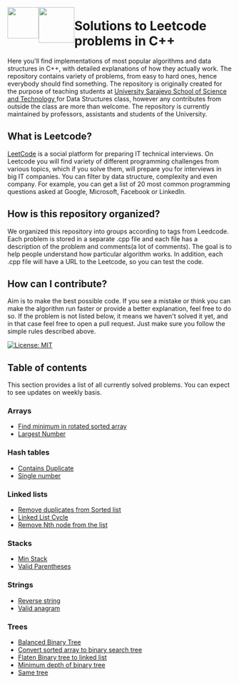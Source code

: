 <p> 
<img src="https://www.brandsoftheworld.com/sites/default/files/styles/logo-thumbnail/public/042014/c_0.png?itok=NGrw5nRV" height="70px" style="float: left;">
<img src="https://pbs.twimg.com/profile_images/541238914766217216/gFDUefgw.png" height="80px" style="float: left;">
</p>

# Solutions to Leetcode problems in C++
Here you'll find implementations of most popular algorithms and data structures in C++, with detailed explanations of how they actually work. The repository contains variety of problems, from easy to hard ones, hence everybody should find something. The repository is originally created for the purpose of teaching students at <a href="http://ssst.edu.ba/" target="_blank"> University Sarajevo School of Science and Technology </a> for Data Structures class, however any contributes from outside the class are more than welcome. The repository is currently maintained by professors, assistants and students of the University. 

## What is Leetcode? 

[LeetCode](https://leetcode.com/) is a social platform for preparing IT technical interviews. On Leetcode you will find variety of different programming challenges from various topics, which if you solve them, will prepare you for interviews in big IT companies. You can filter by data structure, complexity and even company. For example, you can get a list of 20 most common programming questions asked at Google, Microsoft, Facebook or LinkedIn.

## How is this repository organized?
We organized this repository into groups according to tags from Leedcode. Each problem is stored in a separate .cpp file and each file has a description of the problem and comments(a lot of comments). The goal is to help people understand how particular algorithm works. In addition, each .cpp file will have a URL to the Leetcode, so you can test the code.  

## How can I contribute? 
Aim is to make the best possible code. If you see a mistake or think you can make the algorithm run faster or provide a better explanation, feel free to do so. If the problem is not listed below, it means we haven't solved it yet, and in that case feel free to open a pull request. Just make sure you follow the simple rules described above. 

[![License: MIT](https://img.shields.io/badge/License-MIT-yellow.svg)](https://opensource.org/licenses/MIT)

## Table of contents 
This section provides a list of all currently solved problems. You can expect to see updates on weekly basis. 

### Arrays 
* [Find minimum in rotated sorted array](/Arrays/findminimuminrotatedsortedarray.cpp)
* [Largest Number](/Arrays/largestnumber.cpp)

### Hash tables 
* [Contains Duplicate](/Hash-table/containsduplicate.cpp)
* [Single number](/Hash-table/singlenumber.cpp)

### Linked lists 
* [Remove duplicates from Sorted list](/Linked-list/removeduplicatesfromsortedlist.cpp)
* [Linked List Cycle](/Linked-list/linkedlistcycle.cpp)
* [Remove Nth node from the list](/Linked-list/removenthnodefromthelist.cpp)

### Stacks 
* [Min Stack](/Stacks/minstack.cpp)
* [Valid Parentheses](/Stacks/validparentheses.cpp)

### Strings 
* [Reverse string](/String/reversestring.cpp)
* [Valid anagram](/String/validanagram.cpp)

### Trees
* [Balanced Binary Tree](/Trees/balancedbinarytree.cpp)
* [Convert sorted array to binary search tree](/Trees/convertsortedarraytobinarysearchtree.cpp)
* [Flaten Binary tree to linked list](/Trees/flatenbinarytreetolinkedlist.cpp)
* [Minimum depth of binary tree](/Trees/minimumdepthofbinarytree.cpp)
* [Same tree](/Trees/sametree.cpp)


